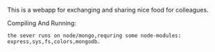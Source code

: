 This is  a webapp for exchanging and sharing nice food for colleagues.
   
Compiling And Running:
    
    the sever runs on node/mongo,requring some node-modules: express,sys,fs,colors,mongodb.


           


   
